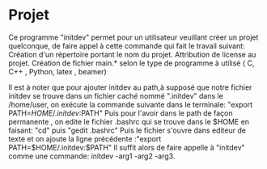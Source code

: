 # Projet
Ce programme "initdev" permet pour un utilisateur veuillant créer un projet quelconque, de faire appel à cette commande qui fait le travail suivant:
Création d'un répertoire portant le nom du projet.
Attribution de license au projet.
Création de fichier main.* selon le type de programme à utilisé ( C, C++ , Python, latex , beamer)





Il est à noter que pour ajouter initdev au path,à supposé que notre fichier initdev se trouve dans un fichier caché nommé ".initdev" dans le /home/user, on exécute la commande suivante dans le terminale: "export PATH=$HOME/.initdev:$PATH"
Puis pour l'avoir dans le path de façon permanente , on edite le fichier .bashrc qui se trouve dans le $HOME en faisant:
"cd" puis "gedit .bashrc"
Puis le fichier s'ouvre dans editeur de texte et on ajoute la ligne précédente :"export PATH=$HOME/.initdev:$PATH"
Il suffit alors de faire appelle à "initdev" comme une commande: initdev -arg1 -arg2 -arg3.
